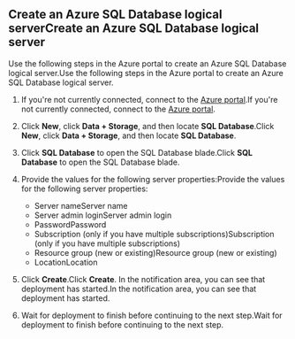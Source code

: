 
<!--
includes/sql-database-create-new-server-portal.md

Latest Freshness check:  2016-04-11 , carlrab.

As of circa 2016-04-11, the following topics might include this include:
articles/sql-database/sql-database-get-started-tutorial.md

-->
## <a name="create-an-azure-sql-database-logical-server"></a><span data-ttu-id="c3f12-101">Create an Azure SQL Database logical server</span><span class="sxs-lookup"><span data-stu-id="c3f12-101">Create an Azure SQL Database logical server</span></span>
<span data-ttu-id="c3f12-102">Use the following steps in the Azure portal to create an Azure SQL Database logical server.</span><span class="sxs-lookup"><span data-stu-id="c3f12-102">Use the following steps in the Azure portal to create an Azure SQL Database logical server.</span></span>

1. <span data-ttu-id="c3f12-103">If you're not currently connected, connect to the [Azure portal](http://portal.azure.com).</span><span class="sxs-lookup"><span data-stu-id="c3f12-103">If you're not currently connected, connect to the [Azure portal](http://portal.azure.com).</span></span>
2. <span data-ttu-id="c3f12-104">Click **New**, click **Data + Storage**, and then locate **SQL Database**.</span><span class="sxs-lookup"><span data-stu-id="c3f12-104">Click **New**, click **Data + Storage**, and then locate **SQL Database**.</span></span>
3. <span data-ttu-id="c3f12-105">Click **SQL Database** to open the SQL Database blade.</span><span class="sxs-lookup"><span data-stu-id="c3f12-105">Click **SQL Database** to open the SQL Database blade.</span></span>
4. <span data-ttu-id="c3f12-106">Provide the values for the following server properties:</span><span class="sxs-lookup"><span data-stu-id="c3f12-106">Provide the values for the following server properties:</span></span>
   
   * <span data-ttu-id="c3f12-107">Server name</span><span class="sxs-lookup"><span data-stu-id="c3f12-107">Server name</span></span>
   * <span data-ttu-id="c3f12-108">Server admin login</span><span class="sxs-lookup"><span data-stu-id="c3f12-108">Server admin login</span></span>
   * <span data-ttu-id="c3f12-109">Password</span><span class="sxs-lookup"><span data-stu-id="c3f12-109">Password</span></span>
   * <span data-ttu-id="c3f12-110">Subscription (only if you have multiple subscriptions)</span><span class="sxs-lookup"><span data-stu-id="c3f12-110">Subscription (only if you have multiple subscriptions)</span></span>
   * <span data-ttu-id="c3f12-111">Resource group (new or existing)</span><span class="sxs-lookup"><span data-stu-id="c3f12-111">Resource group (new or existing)</span></span>
   * <span data-ttu-id="c3f12-112">Location</span><span class="sxs-lookup"><span data-stu-id="c3f12-112">Location</span></span>
5. <span data-ttu-id="c3f12-113">Click **Create**.</span><span class="sxs-lookup"><span data-stu-id="c3f12-113">Click **Create**.</span></span> <span data-ttu-id="c3f12-114">In the notification area, you can see that deployment has started.</span><span class="sxs-lookup"><span data-stu-id="c3f12-114">In the notification area, you can see that deployment has started.</span></span>
6. <span data-ttu-id="c3f12-115">Wait for deployment to finish before continuing to the next step.</span><span class="sxs-lookup"><span data-stu-id="c3f12-115">Wait for deployment to finish before continuing to the next step.</span></span>

